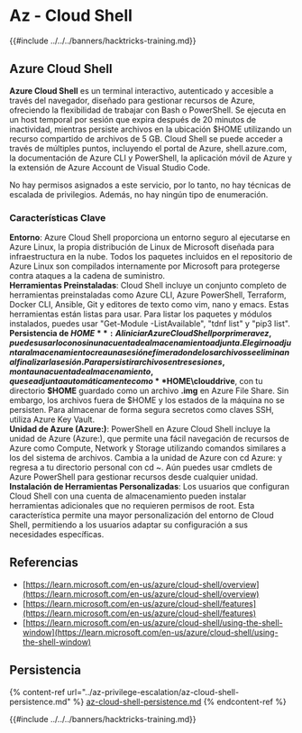 # Az - Cloud Shell

{{#include ../../../banners/hacktricks-training.md}}

## Azure Cloud Shell

**Azure Cloud Shell** es un terminal interactivo, autenticado y accesible a través del navegador, diseñado para gestionar recursos de Azure, ofreciendo la flexibilidad de trabajar con Bash o PowerShell. Se ejecuta en un host temporal por sesión que expira después de 20 minutos de inactividad, mientras persiste archivos en la ubicación $HOME utilizando un recurso compartido de archivos de 5 GB. Cloud Shell se puede acceder a través de múltiples puntos, incluyendo el portal de Azure, shell.azure.com, la documentación de Azure CLI y PowerShell, la aplicación móvil de Azure y la extensión de Azure Account de Visual Studio Code.

No hay permisos asignados a este servicio, por lo tanto, no hay técnicas de escalada de privilegios. Además, no hay ningún tipo de enumeración.

### Características Clave

**Entorno**: Azure Cloud Shell proporciona un entorno seguro al ejecutarse en Azure Linux, la propia distribución de Linux de Microsoft diseñada para infraestructura en la nube. Todos los paquetes incluidos en el repositorio de Azure Linux son compilados internamente por Microsoft para protegerse contra ataques a la cadena de suministro.  
**Herramientas Preinstaladas**: Cloud Shell incluye un conjunto completo de herramientas preinstaladas como Azure CLI, Azure PowerShell, Terraform, Docker CLI, Ansible, Git y editores de texto como vim, nano y emacs. Estas herramientas están listas para usar. Para listar los paquetes y módulos instalados, puedes usar "Get-Module -ListAvailable", "tdnf list" y "pip3 list".  
**Persistencia de $HOME**: Al iniciar Azure Cloud Shell por primera vez, puedes usarlo con o sin una cuenta de almacenamiento adjunta. Elegir no adjuntar almacenamiento crea una sesión efímera donde los archivos se eliminan al finalizar la sesión. Para persistir archivos entre sesiones, monta una cuenta de almacenamiento, que se adjunta automáticamente como **$HOME\clouddrive**, con tu directorio **$HOME** guardado como un archivo **.img** en Azure File Share. Sin embargo, los archivos fuera de $HOME y los estados de la máquina no se persisten. Para almacenar de forma segura secretos como claves SSH, utiliza Azure Key Vault.  
**Unidad de Azure (Azure:)**: PowerShell en Azure Cloud Shell incluye la unidad de Azure (Azure:), que permite una fácil navegación de recursos de Azure como Compute, Network y Storage utilizando comandos similares a los del sistema de archivos. Cambia a la unidad de Azure con cd Azure: y regresa a tu directorio personal con cd ~. Aún puedes usar cmdlets de Azure PowerShell para gestionar recursos desde cualquier unidad.  
**Instalación de Herramientas Personalizadas**: Los usuarios que configuran Cloud Shell con una cuenta de almacenamiento pueden instalar herramientas adicionales que no requieren permisos de root. Esta característica permite una mayor personalización del entorno de Cloud Shell, permitiendo a los usuarios adaptar su configuración a sus necesidades específicas.

## Referencias

* [https://learn.microsoft.com/en-us/azure/cloud-shell/overview](https://learn.microsoft.com/en-us/azure/cloud-shell/overview)
* [https://learn.microsoft.com/en-us/azure/cloud-shell/features](https://learn.microsoft.com/en-us/azure/cloud-shell/features)
* [https://learn.microsoft.com/en-us/azure/cloud-shell/using-the-shell-window](https://learn.microsoft.com/en-us/azure/cloud-shell/using-the-shell-window)

## Persistencia

{% content-ref url="../az-privilege-escalation/az-cloud-shell-persistence.md" %}
[az-cloud-shell-persistence.md](../az-privilege-escalation/az-cloud-shell-persistence.md)
{% endcontent-ref %}

{{#include ../../../banners/hacktricks-training.md}}
